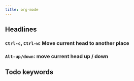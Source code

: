 ```yaml
---
title: org-mode
---
```


## Headlines
### `Ctrl-c`, `Ctrl-w`: Move current head to another place
### `Alt-up/down`: move current head up / down
## Todo keywords
###
